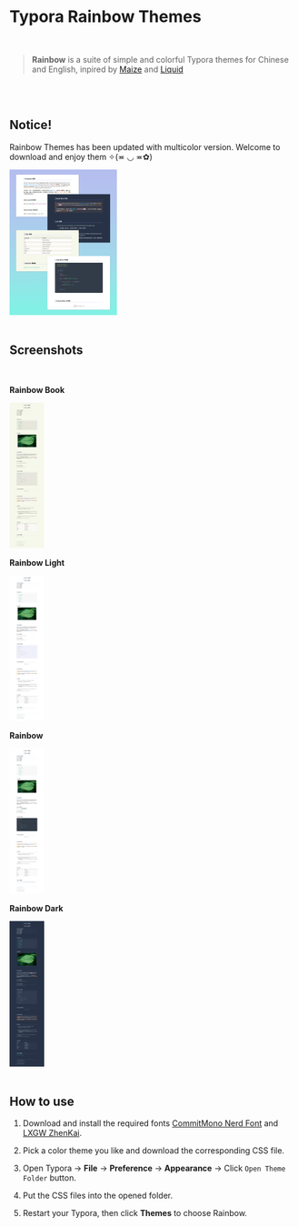 # Typora Rainbow Themes

<br>

> **Rainbow** is a suite of simple and colorful Typora themes for Chinese and English, inpired by [Maize](https://github.com/BEATREE/typora-maize-theme) and [Liquid](https://github.com/Fentaniao/Liquid)

<br>

<br>

## Notice!

Rainbow Themes has been updated with multicolor version. Welcome to download and enjoy them ✧(≖ ◡ ≖✿)

<img src="img/00.jpg" style="zoom: 25%;" />

<br>

<br>

## Screenshots

<br>

**Rainbow Book**

<img src="img/Rainbow Book.jpg" style="zoom: 25%;" />

<br>

**Rainbow Light**

<img src="img/Rainbow Light.jpg" style="zoom: 25%;" />

<br>

**Rainbow**

<img src="img/Rainbow.jpg" style="zoom: 25%;" />

<br>

**Rainbow Dark**

<img src="img/Rainbow Dark.jpg" style="zoom: 25%;" />

<br>

<br>

## How to use

  1. Download and install the required fonts [CommitMono Nerd Font](https://github.com/ryanoasis/nerd-fonts) and [LXGW ZhenKai](https://github.com/lxgw/LxgwZhenKai).

  2. Pick a color theme you like and download the corresponding CSS file.

  3. Open Typora → **File** → **Preference** → **Appearance** → Click `Open Theme Folder` button.

  4. Put the CSS files into the opened folder.

  5. Restart your Typora, then click **Themes** to choose Rainbow.

<br>

<br/>

<br/>

<br/>

